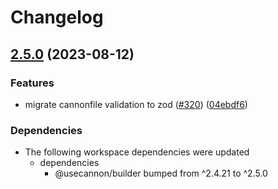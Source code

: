 # Changelog

## [2.5.0](https://github.com/FuzzB0t/cannon/compare/v2.4.21...v2.5.0) (2023-08-12)


### Features

* migrate cannonfile validation to zod ([#320](https://github.com/FuzzB0t/cannon/issues/320)) ([04ebdf6](https://github.com/FuzzB0t/cannon/commit/04ebdf64f38da38f2076f4cb09b9b1e1c88d721a))


### Dependencies

* The following workspace dependencies were updated
  * dependencies
    * @usecannon/builder bumped from ^2.4.21 to ^2.5.0
